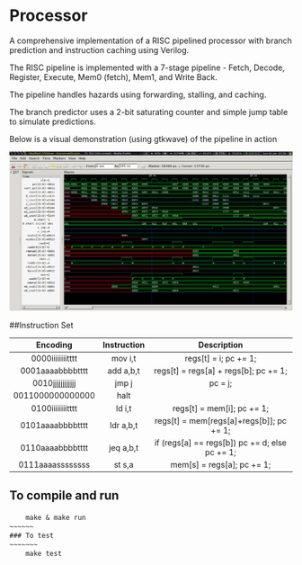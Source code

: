 # Processor

A comprehensive implementation of a RISC pipelined processor with branch prediction and instruction caching using Verilog.

The RISC pipeline is implemented with a 7-stage pipeline - Fetch, Decode, Register, Execute, Mem0 (fetch), Mem1, and Write Back.

The pipeline handles hazards using forwarding, stalling, and caching.

The branch predictor uses a 2-bit saturating counter and simple jump table to simulate predictions.

Below is a visual demonstration (using gtkwave) of the pipeline in action

![7-stage Pipeline](pipeline.png)

##Instruction Set

| Encoding         | Instruction | Description									 |
|:----------------:|:-----------:|:---------------------------------------------:|
| 0000iiiiiiiitttt | mov i,t     | regs[t] = i; pc += 1;				  		 |
| 0001aaaabbbbtttt | add a,b,t   | regs[t] = regs[a] + regs[b]; pc += 1;  		 |
| 0010jjjjjjjjjjjj | jmp j       | pc = j;								  		 |
| 0011000000000000 | halt        | <stop fetching instructions>			  		 |
| 0100iiiiiiiitttt | ld i,t      | regs[t] = mem[i]; pc += 1;			  		 |
| 0101aaaabbbbtttt | ldr a,b,t   | regs[t] = mem[regs[a]+regs[b]]; pc += 1;		 |
| 0110aaaabbbbtttt | jeq a,b,t   | if (regs[a] == regs[b]) pc += d; else pc += 1;|
| 0111aaaassssssss | st s,a      | mem[s] = regs[a]; pc += 1;					 |

## To compile and run
~~~~~~~~~~
    make & make run
~~~~~~
### To test
~~~~~~~
    make test
